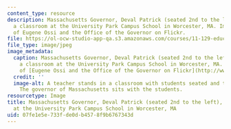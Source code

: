 ```yaml
---
content_type: resource
description: Massachusetts Governor, Deval Patrick (seated 2nd to the left), visits
  a classroom at the University Park Campus School in Worcester, MA. Image courtesy
  of Eugene Ossi and the Office of the Governor on Flickr.
file: https://ol-ocw-studio-app-qa.s3.amazonaws.com/courses/11-129-educational-theory-and-practice-i-fall-2011/07fe1e5e733fde0db4578f9b6767343d_11-129f11.jpg
file_type: image/jpeg
image_metadata:
  caption: Massachusetts Governor, Deval Patrick (seated 2nd to the left), visits
    a classroom at the University Park Campus School in Worcester, MA. (Image courtesy
    of [Eugene Ossi and the Office of the Governor on Flickr](http://www.flickr.com/photos/massgovernor/4270098214/in/photostream/).)
  credit: ''
  image-alt: A teacher stands in a classroom with students seated and taking notes.
    The governor of Massachusetts sits with the students.
resourcetype: Image
title: Massachusetts Governor, Deval Patrick (seated 2nd to the left), visits a classroom
  at the University Park Campus School in Worcester, MA
uid: 07fe1e5e-733f-de0d-b457-8f9b6767343d
---
```

